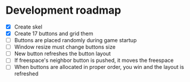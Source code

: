 # Development roadmap
- [x] Create skel
- [x] Create 17 buttons and grid them
- [ ] Buttons are placed randomly during game startup
- [ ] Window resize must change buttons size
- [ ] New button refreshes the button layout
- [ ] If freespace's neighbor button is pushed, it moves the freespace
- [ ] When buttons are allocated in proper order, you win and the layout is refreshed
